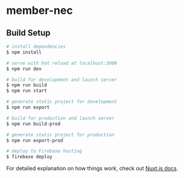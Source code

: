 # member-nec

## Build Setup

```bash
# install dependencies
$ npm install

# serve with hot reload at localhost:3000
$ npm run dev

# build for development and launch server
$ npm run build
$ npm run start

# generate static project for development
$ npm run export

# build for production and launch server
$ npm run build-prod

# generate static project for production
$ npm run export-prod

# deploy to Firebase hosting
$ firebase deploy
```

For detailed explanation on how things work, check out [Nuxt.js docs](https://nuxtjs.org).
